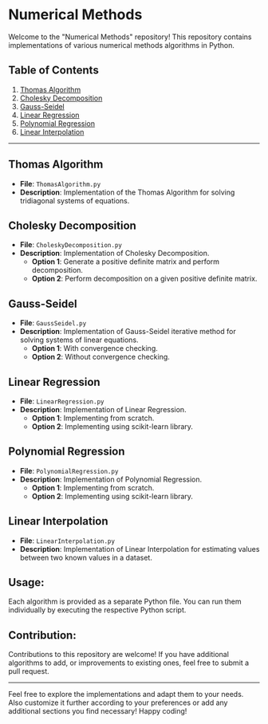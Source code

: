 # Numerical Methods

Welcome to the "Numerical Methods" repository! This repository contains implementations of various numerical methods algorithms in Python.

## Table of Contents

1. [Thomas Algorithm](#thomas-algorithm)
2. [Cholesky Decomposition](#cholesky-decomposition)
3. [Gauss-Seidel](#gauss-seidel)
4. [Linear Regression](#linear-regression)
5. [Polynomial Regression](#polynomial-regression)
6. [Linear Interpolation](#linear-interpolation)

---

## Thomas Algorithm
- **File**: `ThomasAlgorithm.py`
- **Description**: Implementation of the Thomas Algorithm for solving tridiagonal systems of equations.

## Cholesky Decomposition
- **File**: `CholeskyDecomposition.py`
- **Description**: Implementation of Cholesky Decomposition.
    - **Option 1**: Generate a positive definite matrix and perform decomposition.
    - **Option 2**: Perform decomposition on a given positive definite matrix.

## Gauss-Seidel
- **File**: `GaussSeidel.py`
- **Description**: Implementation of Gauss-Seidel iterative method for solving systems of linear equations.
    - **Option 1**: With convergence checking.
    - **Option 2**: Without convergence checking.

## Linear Regression
- **File**: `LinearRegression.py`
- **Description**: Implementation of Linear Regression.
    - **Option 1**: Implementing from scratch.
    - **Option 2**: Implementing using scikit-learn library.

## Polynomial Regression
- **File**: `PolynomialRegression.py`
- **Description**: Implementation of Polynomial Regression.
    - **Option 1**: Implementing from scratch.
    - **Option 2**: Implementing using scikit-learn library.

## Linear Interpolation
- **File**: `LinearInterpolation.py`
- **Description**: Implementation of Linear Interpolation for estimating values between two known values in a dataset.

## Usage:

Each algorithm is provided as a separate Python file. You can run them individually by executing the respective Python script.

## Contribution:

Contributions to this repository are welcome! If you have additional algorithms to add, or improvements to existing ones, feel free to submit a pull request.

---

Feel free to explore the implementations and adapt them to your needs. Also customize it further according to your preferences or add any additional sections you find necessary!
Happy coding!
